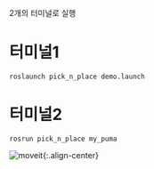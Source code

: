 2개의 터미널로 실행

# 터미널1
```
roslaunch pick_n_place demo.launch
```

# 터미널2
```
rosrun pick_n_place my_puma
```

![moveit](https://user-images.githubusercontent.com/88019800/213465237-043ff404-2350-419e-ae13-b1429b94deb6.gif){:.align-center}
